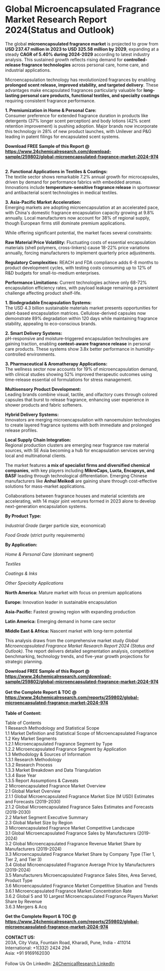<h1>Global Microencapsulated Fragrance Market Research Report 2024(Status and Outlook)</h1><p>The global <strong>microencapsulated fragrance market</strong> is projected to grow from <strong>USD 237.47 million in 2023 to USD 325.58 million by 2029</strong>, expanding at a steady <strong>CAGR of 5.40% during 2024-2029</strong> according to latest industry analysis. This sustained growth reflects rising demand for <strong>controlled-release fragrance technologies</strong> across personal care, home care, and industrial applications.</p><p>Microencapsulation technology has revolutionized fragrances by enabling <strong>prolonged scent release, improved stability, and targeted delivery</strong>. These advantages make encapsulated fragrances particularly valuable for <strong>long-lasting personal care products, functional textiles, and specialty coatings</strong> requiring consistent fragrance performance.</p><p><strong>1. Premiumization in Home &amp; Personal Care:</strong><br>
Consumer preference for extended fragrance duration in products like detergents (37% longer scent perception) and body lotions (42% scent retention improvement) is pushing adoption. Major brands now incorporate this technology in 28% of new product launches, with Unilever and P&amp;G leading in patent filings for encapsulated scent systems.</p><div><b>Download FREE Sample of this Report @ 
            <a href="https://www.24chemicalresearch.com/download-sample/259802/global-microencapsulated-fragrance-market-2024-974">
            https://www.24chemicalresearch.com/download-sample/259802/global-microencapsulated-fragrance-market-2024-974</a></b></div><br><p><strong>2. Functional Applications in Textiles &amp; Coatings:</strong><br>
The textile sector shows remarkable 7.2% annual growth for microcapsules, driven by demand for performance fabrics with embedded aromas. Innovations include <strong>temperature-sensitive fragrance release</strong> in sportswear and antibacterial scent technologies in medical textiles.</p><p><strong>3. Asia-Pacific Market Acceleration:</strong><br>
Emerging markets are adopting microencapsulation at an accelerated pace, with China's domestic fragrance encapsulation capacity growing at 9.8% annually. Local manufacturers now account for 38% of regional supply, though European firms still dominate premium applications.</p><p>While offering significant potential, the market faces several constraints:</p><p><strong>Raw Material Price Volatility:</strong> Fluctuating costs of essential encapsulation materials (shell polymers, cross-linkers) cause 18-22% price variations annually, forcing manufacturers to implement quarterly price adjustments.</p><p><strong>Regulatory Complexities:</strong> REACH and FDA compliance adds 6-8 months to product development cycles, with testing costs consuming up to 12% of R&amp;D budgets for small-to-medium enterprises.</p><p><strong>Performance Limitations:</strong> Current technologies achieve only 68-72% encapsulation efficiency rates, with payload leakage remaining a persistent challenge affecting product shelf-life.</p><p><strong>1. Biodegradable Encapsulation Systems:</strong><br>
The USD 4.3 billion sustainable materials market presents opportunities for plant-based encapsulation matrices. Cellulose-derived capsules now demonstrate 89% degradation within 120 days while maintaining fragrance stability, appealing to eco-conscious brands.</p><p><strong>2. Smart Delivery Systems:</strong><br>
pH-responsive and moisture-triggered encapsulation technologies are gaining traction, enabling <strong>context-aware fragrance release</strong> in personal care products. These systems show 3.8x better performance in humidity-controlled environments.</p><p><strong>3. Pharmaceutical &amp; Aromatherapy Applications:</strong><br>
The wellness sector now accounts for 19% of microencapsulation demand, with clinical studies showing 52% improved therapeutic outcomes using time-release essential oil formulations for stress management.</p><p><strong>Multisensory Product Development:</strong><br>
	Leading brands combine visual, tactile, and olfactory cues through colored capsules that burst to release fragrance, enhancing user experience in shower products and fabric softeners.</p><p><strong>Hybrid Delivery Systems:</strong><br>
	Innovators are merging microencapsulation with nanoemulsion technologies to create layered fragrance systems with both immediate and prolonged release profiles.</p><p><strong>Local Supply Chain Integration:</strong><br>
	Regional production clusters are emerging near fragrance raw material sources, with SE Asia becoming a hub for encapsulation services serving local and multinational clients.</p><p>The market features <strong>a mix of specialist firms and diversified chemical companies</strong>, with key players including <strong>MikroCaps, Lucta, Encapsys, and BASF</strong> leading through technological differentiation. Emerging Chinese manufacturers like <strong>Anhui Meikedi</strong> are gaining share through cost-effective solutions for mass-market applications.</p><p>Collaborations between fragrance houses and material scientists are accelerating, with 14 major joint ventures formed in 2023 alone to develop next-generation encapsulation systems.</p><p><strong>By Product Type:</strong></p><p><em>Industrial Grade</em> (larger particle size, economical)</p><p><em>Food Grade</em> (strict purity requirements)</p><p><strong>By Application:</strong></p><p><em>Home &amp; Personal Care</em> (dominant segment)</p><p><em>Textiles</em></p><p><em>Coatings &amp; Inks</em></p><p><em>Other Specialty Applications</em></p><p><strong>North America:</strong> Mature market with focus on premium applications</p><p><strong>Europe:</strong> Innovation leader in sustainable encapsulation</p><p><strong>Asia-Pacific:</strong> Fastest growing region with expanding production</p><p><strong>Latin America:</strong> Emerging demand in home care sector</p><p><strong>Middle East &amp; Africa:</strong> Nascent market with long-term potential</p><p>This analysis draws from the comprehensive market study <em>Global Microencapsulated Fragrance Market Research Report 2024 (Status and Outlook)</em>. The report delivers detailed segmentation analysis, competitive benchmarking, technology trends, and five-year growth projections for strategic planning.</p><div><b>Download FREE Sample of this Report @ 
            <a href="https://www.24chemicalresearch.com/download-sample/259802/global-microencapsulated-fragrance-market-2024-974">
            https://www.24chemicalresearch.com/download-sample/259802/global-microencapsulated-fragrance-market-2024-974</a></b></div><br><div><b>Get the Complete Report & TOC @ 
            <a href="https://www.24chemicalresearch.com/reports/259802/global-microencapsulated-fragrance-market-2024-974">
            https://www.24chemicalresearch.com/reports/259802/global-microencapsulated-fragrance-market-2024-974</a></b></div><br>
            <b>Table of Content:</b><p>Table of Contents<br />
1 Research Methodology and Statistical Scope<br />
1.1 Market Definition and Statistical Scope of Microencapsulated Fragrance<br />
1.2 Key Market Segments<br />
1.2.1 Microencapsulated Fragrance Segment by Type<br />
1.2.2 Microencapsulated Fragrance Segment by Application<br />
1.3 Methodology & Sources of Information<br />
1.3.1 Research Methodology<br />
1.3.2 Research Process<br />
1.3.3 Market Breakdown and Data Triangulation<br />
1.3.4 Base Year<br />
1.3.5 Report Assumptions & Caveats<br />
2 Microencapsulated Fragrance Market Overview<br />
2.1 Global Market Overview<br />
2.1.1 Global Microencapsulated Fragrance Market Size (M USD) Estimates and Forecasts (2019-2030)<br />
2.1.2 Global Microencapsulated Fragrance Sales Estimates and Forecasts (2019-2030)<br />
2.2 Market Segment Executive Summary<br />
2.3 Global Market Size by Region<br />
3 Microencapsulated Fragrance Market Competitive Landscape<br />
3.1 Global Microencapsulated Fragrance Sales by Manufacturers (2019-2024)<br />
3.2 Global Microencapsulated Fragrance Revenue Market Share by Manufacturers (2019-2024)<br />
3.3 Microencapsulated Fragrance Market Share by Company Type (Tier 1, Tier 2, and Tier 3)<br />
3.4 Global Microencapsulated Fragrance Average Price by Manufacturers (2019-2024)<br />
3.5 Manufacturers Microencapsulated Fragrance Sales Sites, Area Served, Product Type<br />
3.6 Microencapsulated Fragrance Market Competitive Situation and Trends<br />
3.6.1 Microencapsulated Fragrance Market Concentration Rate<br />
3.6.2 Global 5 and 10 Largest Microencapsulated Fragrance Players Market Share by Revenue<br />
3.6.3 Mergers & Acq</p><div><b>Get the Complete Report & TOC @ 
            <a href="https://www.24chemicalresearch.com/reports/259802/global-microencapsulated-fragrance-market-2024-974">
            https://www.24chemicalresearch.com/reports/259802/global-microencapsulated-fragrance-market-2024-974</a></b></div><br><b>CONTACT US:</b><br>
            203A, City Vista, Fountain Road, Kharadi, Pune, India - 411014<br>
            International: +1(332) 2424 294<br>
            Asia: +91 9169162030 <br><br>
            Follow Us On LinkedIn: <a href="https://www.linkedin.com/company/24chemicalresearch/">24ChemicalResearch LinkedIn</a>